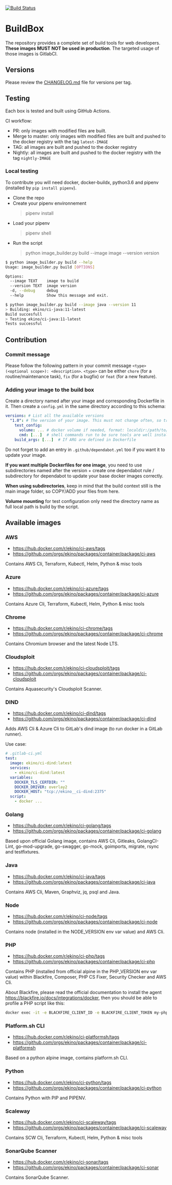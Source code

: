 [![Build Status](https://github.com/ekino/docker-buildbox/actions/workflows/build.yml/badge.svg?branch=master)](https://github.com/ekino/docker-buildbox/actions?query=branch%3Amaster)

# BuildBox

The repository provides a complete set of build tools for web developers. **These
images MUST NOT be used in production**. The targeted usage of those images is GitlabCI.

## Versions

Please review the [CHANGELOG.md](CHANGELOG.md) file for versions per tag.

## Testing

Each box is tested and built using GitHub Actions.

CI workflow:
 - PR: only images with modified files are built.
 - Merge to master: only images with modified files are built and pushed to the docker registry with the tag `latest-IMAGE`
 - TAG: all images are built and pushed to the docker registry
 - Nightly: all images are built and pushed to the docker registry with the tag `nightly-IMAGE`

### Local testing

To contribute you will need docker, docker-buildx, python3.6 and pipenv (installed by `pip install pipenv`).

- Clone the repo
- Create your pipenv environnement
  > pipenv install
- Load your pipenv
  > pipenv shell
- Run the script
  > python image_builder.py build --image image --version version

``` bash
$ python image_builder.py build --help
Usage: image_builder.py build [OPTIONS]

Options:
  --image TEXT    image to build
  --version TEXT  image version
  -d, --debug     debug
  --help          Show this message and exit.
```

``` bash
$ python image_builder.py build --image java --version 11
> Building: ekino/ci-java:11-latest
Build succesfull
> Testing ekino/ci-java:11-latest
Tests successful
```

## Contribution

### Commit message
Please follow the following pattern in your commit message `<type>(<optional scope>): <description>`.
`<type>` can be either `chore` (for a routine/maintenance task), `fix` (for a bugfix) or `feat` (for a new feature).

### Adding your image to the build box

Create a directory named after your image and corresponding Dockerfile in it. Then create a `config.yml` in the same directory according to this schema:

```yaml
versions: # List all the available versions
  "1.0": # The version of your image. This must not change often, so try using major version if possible, or else minor.
    test_config:
      volume: ... # docker volume if needed, format: localdir:/path/to/mount
      cmd: [...]  # shell commands run to be sure tools are well installed
    build_args: [...]  # If ARG are defined in Dockerfile
```

Do not forget to add an entry in `.github/dependabot.yml` too if you want it to update your image.

**If you want multiple Dockerfiles for one image**, you need to use subdirectories named after the version + create one dependabot rule / subdirectory for dependabot to update your base docker images correctly.

**When using subdirectories**, keep in mind that the build context still is the main image folder, so COPY/ADD your files from here.

**Volume mounting** for test configuration only need the directory name as full local path is build by the script.

## Available images

### AWS
- https://hub.docker.com/r/ekino/ci-aws/tags
- https://github.com/orgs/ekino/packages/container/package/ci-aws

Contains AWS Cli, Terraform, Kubectl, Helm, Python & misc tools

### Azure
- https://hub.docker.com/r/ekino/ci-azure/tags
- https://github.com/orgs/ekino/packages/container/package/ci-azure

Contains Azure Cli, Terraform, Kubectl, Helm, Python & misc tools

### Chrome
- https://hub.docker.com/r/ekino/ci-chrome/tags
- https://github.com/orgs/ekino/packages/container/package/ci-chrome

Contains Chromium browser and the latest Node LTS.

### Cloudsploit
- https://hub.docker.com/r/ekino/ci-cloudsploit/tags
- https://github.com/orgs/ekino/packages/container/package/ci-cloudsploit

Contains Aquasecurity's Cloudsploit Scanner.

### DIND
- https://hub.docker.com/r/ekino/ci-dind/tags
- https://github.com/orgs/ekino/packages/container/package/ci-dind

Adds AWS Cli & Azure Cli to GitLab's dind image (to run docker in a GitLab runner).

Use case:
```yaml
# .gitlab-ci.yml
test:
  image: ekino/ci-dind:latest
  services:
    - ekino/ci-dind:latest
  variables:
    DOCKER_TLS_CERTDIR: ""
    DOCKER_DRIVER: overlay2
    DOCKER_HOST: "tcp://ekino__ci-dind:2375"
  script:
    - docker ...
```

### Golang
- https://hub.docker.com/r/ekino/ci-golang/tags
- https://github.com/orgs/ekino/packages/container/package/ci-golang

Based upon official Golang image, contains AWS Cli, Gitleaks, GolangCI-Lint, go-mod-upgrade, go-swagger, go-mock, goimports, migrate, rsync and testfixtures.

### Java
- https://hub.docker.com/r/ekino/ci-java/tags
- https://github.com/orgs/ekino/packages/container/package/ci-java

Contains AWS Cli, Maven, Graphviz, jq, psql and Java.

### Node
- https://hub.docker.com/r/ekino/ci-node/tags
- https://github.com/orgs/ekino/packages/container/package/ci-node

Contains node (installed in the NODE_VERSION env var value) and AWS Cli.

### PHP
- https://hub.docker.com/r/ekino/ci-php/tags
- https://github.com/orgs/ekino/packages/container/package/ci-php

Contains PHP (installed from official alpine in the PHP_VERSION env var value) within Blackfire, Composer, PHP CS Fixer, Security Checker and AWS Cli.

About Blackfire, please read the official documentation to install the agent https://blackfire.io/docs/integrations/docker, then you should be able to profile a PHP script like this:

```bash
docker exec -it -e BLACKFIRE_CLIENT_ID -e BLACKFIRE_CLIENT_TOKEN my-php-container blackfire run bin/console app:foo:bar
```

### Platform.sh CLI
- https://hub.docker.com/r/ekino/ci-platformsh/tags
- https://github.com/orgs/ekino/packages/container/package/ci-platformsh

Based on a python alpine image, contains platform.sh CLI.

### Python
- https://hub.docker.com/r/ekino/ci-python/tags
- https://github.com/orgs/ekino/packages/container/package/ci-python

Contains Python with PIP and PIPENV.

### Scaleway
- https://hub.docker.com/r/ekino/ci-scaleway/tags
- https://github.com/orgs/ekino/packages/container/package/ci-scaleway

Contains SCW Cli, Terraform, Kubectl, Helm, Python & misc tools


### SonarQube Scanner
- https://hub.docker.com/r/ekino/ci-sonar/tags
- https://github.com/orgs/ekino/packages/container/package/ci-sonar

Contains SonarQube Scanner.
